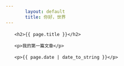 ```yaml
---
    　　layout: default
    　　title: 你好，世界
---
```


    　　<h2>{{ page.title }}</h2>

    　　<p>我的第一篇文章</p>

    　　<p>{{ page.date | date_to_string }}</p>

